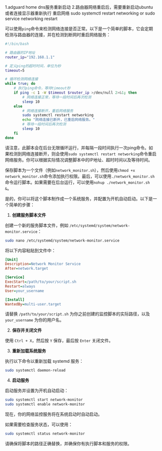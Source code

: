 1.adguard home dns服务重新启动
2.路由器网络重启后，需要重新启动ubuntu 或者连接显示器重新执行 重启网络 sudo systemctl restart networking  or sudo service networking restart

可以使用`ping`命令来检测网络连接是否正常。以下是一个简单的脚本，它会定期检测与路由器的连接，并在检测到断网时重启网络服务：

```bash
#!/bin/bash

# 路由器的IP地址
router_ip="192.168.1.1"

# 定义ping的超时时间，单位为秒
timeout=5

# 循环检测网络连接
while true; do
    # 执行ping命令，等待timeout秒
    if ping -c 1 -W $timeout $router_ip >/dev/null 2>&1; then
        # 网络连接正常，等待一段时间后再次检测
        sleep 10
    else
        # 网络连接断开，重启网络服务
        sudo systemctl restart networking
        echo "网络连接已断开，已重启网络服务。"
        # 等待一段时间后再次检测
        sleep 10
    fi
done
```

请注意，此脚本会在后台无限循环运行，并每隔一段时间执行一次ping命令。如果检测到网络连接断开，则会使用`sudo systemctl restart networking`命令重启网络服务。你可以根据实际情况调整脚本中的IP地址、超时时间以及等待时间。

保存脚本为一个文件（例如`network_monitor.sh`），然后使用`chmod +x network_monitor.sh`命令添加执行权限。最后，可以使用`./network_monitor.sh`命令运行脚本。如果需要在后台运行，可以使用`nohup ./network_monitor.sh &`。


是的，你可以将这个脚本制作成一个系统服务，并配置为开机自动启动。以下是一个简单的步骤：

1. **创建服务脚本文件**

创建一个新的服务脚本文件，例如 `/etc/systemd/system/network-monitor.service`：

```bash
sudo nano /etc/systemd/system/network-monitor.service
```

将以下内容粘贴到文件中：

```ini
[Unit]
Description=Network Monitor Service
After=network.target

[Service]
ExecStart=/path/to/your/script.sh
Restart=always
User=your_username

[Install]
WantedBy=multi-user.target
```

请替换 `/path/to/your/script.sh` 为你之前创建的监控脚本的实际路径，以及 `your_username` 为你的用户名。

2. **保存并关闭文件**

使用 `Ctrl + X`，然后按 `Y` 保存，最后按 `Enter` 关闭文件。

3. **重新加载系统服务**

执行以下命令以重新加载 systemd 服务：

```bash
sudo systemctl daemon-reload
```

4. **启动服务**

启动服务并设置为开机自动启动：

```bash
sudo systemctl start network-monitor
sudo systemctl enable network-monitor
```

现在，你的网络监控服务将在系统启动时自动启动。

如果需要检查服务状态，可以使用：

```bash
sudo systemctl status network-monitor
```

请确保将脚本的路径正确替换，并确保你有执行脚本和服务的权限。
